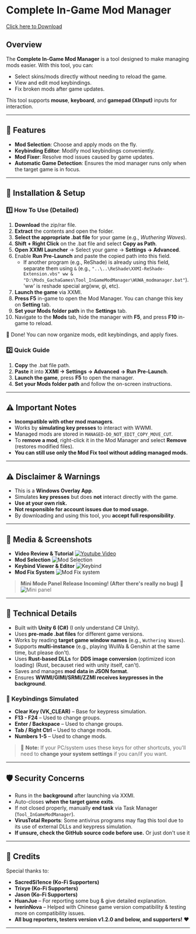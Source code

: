 # Complete In-Game Mod Manager
[Click here to Download](https://gamebanana.com/mods/582623)

## Overview
The **Complete In-Game Mod Manager** is a tool designed to make managing mods easier. With this tool, you can:

- Select skins/mods directly without needing to reload the game.
- View and edit mod keybindings.
- Fix broken mods after game updates.

This tool supports **mouse**, **keyboard**, and **gamepad (XInput)** inputs for interaction.

---

## 🚀 Features
- **Mod Selection**: Choose and apply mods on the fly.
- **Keybinding Editor**: Modify mod keybindings conveniently.
- **Mod Fixer**: Resolve mod issues caused by game updates.
- **Automatic Game Detection**: Ensures the mod manager runs only when the target game is in focus.

---

## 📌 Installation & Setup

### 1️⃣ How To Use (Detailed)
1. **Download** the zip/rar file.
2. **Extract** the contents and open the folder.
3. **Select the appropriate .bat file** for your game (e.g., *Wuthering Waves*).
4. **Shift + Right Click** on the .bat file and select **Copy as Path**.
5. **Open XXMI Launcher** → Select your game → **Settings → Advanced**.
6. Enable **Run Pre-Launch** and paste the copied path into this field.
   - If another program (e.g., ReShade) is already using this field, separate them using `&` (e.g., `"..\..\ReShade\XXMI-ReShade-Extension.vbs" ww & "D:\Mods_GachaGames\Tool_InGameModManager\WUWA_modmanager.bat"`). 'ww' is reshade special arg(ww, gi, etc).
7. **Launch the game** via XXMI.
8. **Press F5** in-game to open the Mod Manager. You can change this key on **Setting** tab.
9. **Set your Mods folder path** in the **Settings** tab.
10. Navigate to the **Mods** tab, hide the manager with **F5**, and press **F10** in-game to reload.

🎉 Done! You can now organize mods, edit keybindings, and apply fixes.

### 2️⃣ Quick Guide
1. **Copy** the .bat file path.
2. **Paste** it into **XXMI → Settings → Advanced → Run Pre-Launch**.
3. **Launch the game**, press **F5** to open the manager.
4. **Set your Mods folder path** and follow the on-screen instructions.

---

## ⚠️ Important Notes
- **Incompatible with other mod managers**.
- Works by **simulating key presses** to interact with WWMI.
- Managed mods are stored in `MANAGED-DO_NOT_EDIT_COPY_MOVE_CUT`.
- To **remove a mod**, right-click it in the Mod Manager and select **Remove** (restores modified files).
- **You can still use only the Mod Fix tool without adding managed mods.**

---

## ⚠️ Disclaimer & Warnings
- This is a **Windows Overlay App**.
- Simulates **key presses** but does **not** interact directly with the game.
- **Use at your own risk.**
- **Not responsible for account issues due to mod usage.**
- By downloading and using this tool, you **accept full responsibility**.

---

## 📸 Media & Screenshots
- **Video Review & Tutorial**
  [![Youtube Video](https://img.youtube.com/vi/-PWS8t3XWS8/0.jpg)](https://www.youtube.com/watch?v=-PWS8t3XWS8)
- **Mod Selection**
  ![Mod Selection](https://files.gamebanana.com/img/ss/mods/67dbb710d0142.jpg)
- **Keybind Viewer & Editor**
  ![Keybind](https://files.gamebanana.com/img/ss/mods/67dbb711c5d28.jpg)
- **Mod Fix System**
  ![Mod Fix system](https://files.gamebanana.com/img/ss/mods/67dbb7165ab88.jpg)

> **Mini Mode Panel Release Incoming! (After there's really no bug)** 🎉
![Mini panel](https://files.gamebanana.com/img/ss/mods/67dbdb5e482ad.jpg)

---

## 🔧 Technical Details
- Built with **Unity 6 (C#)** (I only understand C# Unity).
- Uses **pre-made .bat files** for different game versions.
- Works by reading **target game window names** (e.g., `Wuthering Waves`).
- Supports **multi-instance** (e.g., playing WuWa & Genshin at the same time, but please don't).
- Uses **Rust-based DLLs** for **DDS image conversion** (optimized icon loading) (Rust, becauset ried with unity itself, can't).
- Saves and manages **mod data in JSON format**.
- Ensures **WWMI/GIMI/SRMI/ZZMI receives keypresses in the background**.

### 🔑 Keybindings Simulated
- **Clear Key (VK_CLEAR)** – Base for keypress simulation.
- **F13 - F24** – Used to change groups.
- **Enter / Backspace** – Used to change groups.
- **Tab / Right Ctrl** – Used to change mods.
- **Numbers 1-5** – Used to change mods.

> 🛑 **Note:** If your PC/system uses these keys for other shortcuts, you'll need to **change your system settings** if you can/if you want.

---

## 🛡️ Security Concerns
- Runs in the **background** after launching via XXMI.
- Auto-closes **when the target game exits**.
- If not closed properly, manually **end task** via Task Manager (`Tool_InGameModManager`).
- **VirusTotal Reports**: Some antivirus programs may flag this tool due to its use of external DLLs and keypress simulation.
- **If unsure, check the GitHub source code before use.** Or just don't use it

---

## 🙏 Credits
Special thanks to:
- **SacredSi1ence (Ko-Fi Supporters)**
- **Trixye (Ko-Fi Supporters)**
- **Jason (Ko-Fi Supporters)**
- **HuanJue** – For reporting some bug & give detailed explanation.
- **IverinNova** – Helped with Chinese game version compatibility & testing more on compatibility issues.
- **All bug reporters, testers version v1.2.0 and below, and supporters!** ❤️

---
